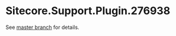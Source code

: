 # Sitecore.Support.Plugin.276938

See [master branch](https://github.com/sitecoresupport/Sitecore.Support.Plugin.276938) for details.